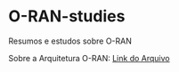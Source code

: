 # O-RAN-studies

Resumos e estudos sobre O-RAN

Sobre a Arquitetura O-RAN: [Link do Arquivo](Arquitetura.md)